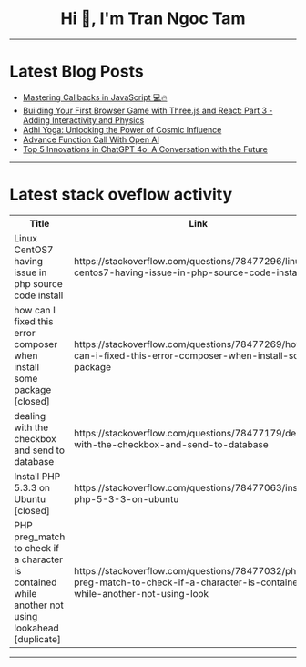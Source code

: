 <h1 align="center">Hi 👋, I'm Tran Ngoc Tam</h1>

---

# Latest Blog Posts 
<!-- BLOG-POST-LIST:START -->
- [Mastering Callbacks in JavaScript 💻🔥](https://dev.to/engcj/mastering-callbacks-in-javascript-2jf1)
- [Building Your First Browser Game with Three.js and React: Part 3 - Adding Interactivity and Physics](https://dev.to/romaixn/building-your-first-browser-game-with-threejs-and-react-part-3-adding-interactivity-and-physics-3np0)
- [Adhi Yoga: Unlocking the Power of Cosmic Influence](https://dev.to/mjvedicmeet/adhi-yoga-unlocking-the-power-of-cosmic-influence-217g)
- [Advance Function Call With Open AI](https://dev.to/rswijesena/advance-function-call-with-open-ai-45na)
- [Top 5 Innovations in ChatGPT 4o: A Conversation with the Future](https://dev.to/shishsingh/top-5-innovations-in-chatgpt-4o-a-conversation-with-the-future-1j00)
<!-- BLOG-POST-LIST:END -->

---

# Latest stack oveflow activity
<table>
  <tr><th>Title</th><th>Link</th></tr>
  <!-- STACKOVERFLOW:START --><tr><td>Linux CentOS7 having issue in php source code install</td><td>https://stackoverflow.com/questions/78477296/linux-centos7-having-issue-in-php-source-code-install</td></tr><tr><td>how can I fixed this error composer when install some package [closed]</td><td>https://stackoverflow.com/questions/78477269/how-can-i-fixed-this-error-composer-when-install-some-package</td></tr><tr><td>dealing with the checkbox and send to database</td><td>https://stackoverflow.com/questions/78477179/dealing-with-the-checkbox-and-send-to-database</td></tr><tr><td>Install PHP 5.3.3 on Ubuntu [closed]</td><td>https://stackoverflow.com/questions/78477063/install-php-5-3-3-on-ubuntu</td></tr><tr><td>PHP preg_match to check if a character is contained while another not using lookahead [duplicate]</td><td>https://stackoverflow.com/questions/78477032/php-preg-match-to-check-if-a-character-is-contained-while-another-not-using-look</td></tr><!-- STACKOVERFLOW:END -->
</table>

---


